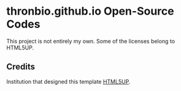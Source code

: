 
# thronbio.github.io Open-Source Codes

This project is not entirely my own. Some of the licenses belong to HTML5UP.

## Credits

Institution that designed this template [HTML5UP](https://html5up.net/).

  
